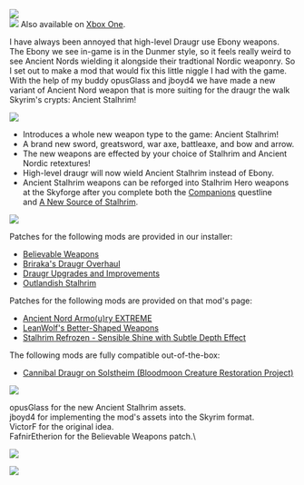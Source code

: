 ![](https://raw.githubusercontent.com/PierreDespereaux/PierreDespereaux/master/assets/images/banners/Ancient%20Nord%20Stalhrim.png)\
[![](https://raw.githubusercontent.com/PierreDespereaux/PierreDespereaux/master/assets/images/Xbox%20Tiny.png)](https://bethesda.net/en/mods/skyrim/mod-detail/4200958) Also available on [Xbox One](https://bethesda.net/en/mods/skyrim/mod-detail/4200958).

I have always been annoyed that high-level Draugr use Ebony weapons. The Ebony we see in-game is in the Dunmer style, so it feels really weird to see Ancient Nords wielding it alongside their tradtional Nordic weaponry. So I set out to make a mod that would fix this little niggle I had with the game. With the help of my buddy opusGlass and jboyd4 we have made a new variant of Ancient Nord weapon that is more suiting for the draugr the walk Skyrim's crypts: Ancient Stalhrim!

![](https://raw.githubusercontent.com/PierreDespereaux/PierreDespereaux/master/assets/images/banners/Features.png)

-   Introduces a whole new weapon type to the game: Ancient Stalhrim!
-   A brand new sword, greatsword, war axe, battleaxe, and bow and arrow.
-   The new weapons are effected by your choice of Stalhrim and Ancient Nordic retextures!
-   High-level draugr will now wield Ancient Stalhrim instead of Ebony.
-   Ancient Stalhrim weapons can be reforged into Stalhrim Hero weapons at the Skyforge after you complete both the [Companions](https://en.uesp.net/wiki/Skyrim:Companions) questline and [A New Source of Stalhrim](https://en.uesp.net/wiki/Skyrim:A_New_Source_of_Stalhrim).

![](https://raw.githubusercontent.com/PierreDespereaux/PierreDespereaux/master/assets/images/banners/Compatibility.png)

Patches for the following mods are provided in our installer:

-   [Believable Weapons](https://www.nexusmods.com/skyrimspecialedition/mods/37737)
-   [Briraka's Draugr Overhaul](https://www.nexusmods.com/skyrimspecialedition/mods/26188)
-   [Draugr Upgrades and Improvements](https://www.nexusmods.com/skyrimspecialedition/mods/21775)
-   [Outlandish Stalhrim](https://www.nexusmods.com/skyrimspecialedition/mods/19562)

Patches for the following mods are provided on that mod's page:

-   [Ancient Nord Armo(u)ry EXTREME](https://www.nexusmods.com/skyrimspecialedition/mods/41265)
-   [LeanWolf's Better-Shaped Weapons](https://www.nexusmods.com/skyrimspecialedition/mods/2017)
-   [Stalhrim Refrozen - Sensible Shine with Subtle Depth Effect](https://www.nexusmods.com/skyrimspecialedition/mods/41348)

The following mods are fully compatible out-of-the-box:

-   [Cannibal Draugr on Solstheim (Bloodmoon Creature Restoration Project)](https://www.nexusmods.com/skyrimspecialedition/mods/21238)

![](https://raw.githubusercontent.com/PierreDespereaux/PierreDespereaux/master/assets/images/banners/Credits.png)

opusGlass for the new Ancient Stalhrim assets.\
jboyd4 for implementing the mod's assets into the Skyrim format.\
VictorF for the original idea.\
FafnirEtherion for the Believable Weapons patch.\

![](https://raw.githubusercontent.com/PierreDespereaux/PierreDespereaux/master/assets/images/banners/My%20Mods.png)

[![](https://raw.githubusercontent.com/PierreDespereaux/PierreDespereaux/master/assets/images/banners/Master.png)](https://www.nexusmods.com/users/61720101)
